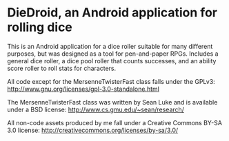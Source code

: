 DieDroid, an Android application for rolling dice
========

This is an Android application for a dice roller suitable for many different purposes, but was designed as a tool for pen-and-paper RPGs. Includes a general dice roller, a dice pool roller that counts successes, and an ability score roller to roll stats for characters.

All code except for the MersenneTwisterFast class falls under the GPLv3: http://www.gnu.org/licenses/gpl-3.0-standalone.html

The MersenneTwisterFast class was written by Sean Luke and is available under a BSD license: http://www.cs.gmu.edu/~sean/research/ 

All non-code assets produced by me fall under a Creative Commons BY-SA 3.0 license: http://creativecommons.org/licenses/by-sa/3.0/
